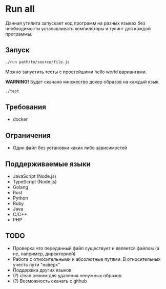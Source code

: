 # Run all

Данная утилита запускает код программ на разных языках без необходимости устанавливать компиляторы и тулинг для каждой программы.

## Запуск

```bash
./run path/to/source/file.js
```

Можно запустить тесты с простейшими hello world вариантами.

**WARNING!** Будет скачано множество докер образов на каждый язык.
```bash
./test
```

## Требования

- docker

## Ограничения

- Один файл без установки каких либо зависимостей

## Поддерживаемые языки

- JavaScript (Node.js)
- TypeScript (Node.js)
- Golang
- Rust
- Python
- Ruby
- Java
- C/C++
- PHP

## TODO
- Проверка что переданный файл существует и является файлом (а не, например, директорией)
- Работа с относительными и абсолютные путями. В относительных учесть пути "наверх"
- Поддержка других языков
- (?) сlean режим для удаления ненужных образов
- (?) Возможность скачать с github